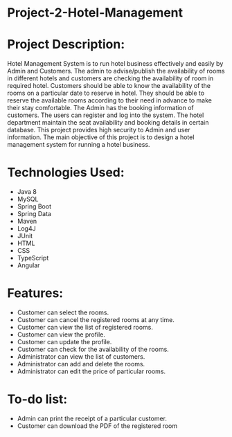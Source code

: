# Project-2-Hotel-Management

# Project Description:
Hotel Management System is to run hotel business effectively and easily by Admin and Customers. The admin to advise/publish the availability of rooms in different hotels and customers are checking the availability of room in required hotel. Customers should be able to know the availability of the rooms on a particular date to reserve in hotel. They should be able to reserve the available rooms according to their need in advance to make their stay comfortable. The Admin has the booking information of customers. The users can register and log into the system. The hotel department maintain the seat availability and booking details in certain database. This project provides high security to Admin and user information. The main objective of this project is to design a hotel management system for running a hotel business.
# Technologies Used:
- Java 8
- MySQL
- Spring Boot
- Spring Data
- Maven
- Log4J
- JUnit
- HTML
- CSS
- TypeScript
- Angular
# Features:
- Customer can select the rooms.
- Customer can cancel the registered rooms at any time.
- Customer can view the list of registered rooms.
- Customer can view the profile.
- Customer can update the profile.
- Customer can check for the availability of the rooms.
- Administrator can view the list of customers.
- Administrator can add and delete the rooms.
- Administrator can edit the price of particular rooms.
# To-do list:
- Admin can print the receipt of a particular customer.
- Customer can download the PDF of the registered room
